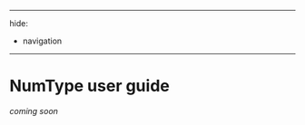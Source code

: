 ______________________________________________________________________

hide:

- navigation

______________________________________________________________________

# NumType user guide

*coming soon*
